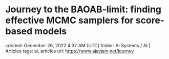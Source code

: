 # Journey to the BAOAB-limit: finding effective MCMC samplers for score-based models

created: December 26, 2022 4:37 AM (UTC)
folder: AI Systems / AI | Articles
tags: ai, articles
url: https://www.ajayjain.net/journey